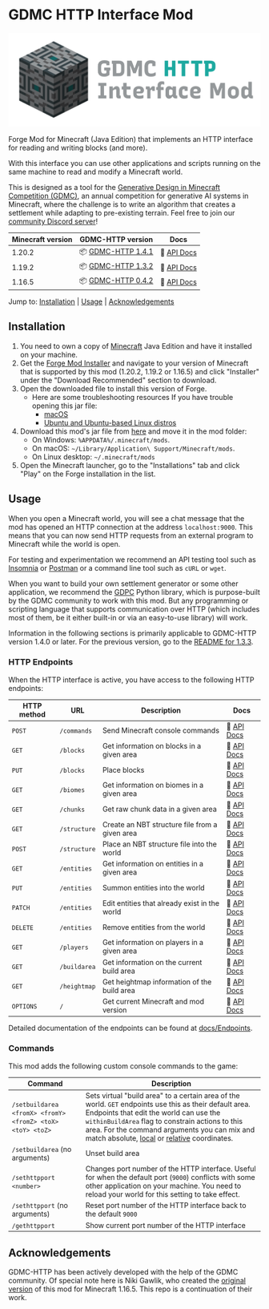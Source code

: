 # GDMC HTTP Interface Mod

![logo](./src/main/resources/logo.png)

Forge Mod for Minecraft (Java Edition) that implements an HTTP interface for reading and writing blocks (and more).

With this interface you can use other applications and scripts running on the same machine to read and modify a Minecraft world.

This is designed as a tool for the [Generative Design in Minecraft Competition (GDMC)](http://gendesignmc.engineering.nyu.edu/), an annual competition for generative AI systems in Minecraft, where the challenge is to write an algorithm that creates a settlement while adapting to pre-existing terrain. Feel free to join our [community Discord server](https://discord.gg/YwpPCRQWND)!

| Minecraft version | GDMC-HTTP version                                                                           | Docs                                                                                          |
|-------------------|---------------------------------------------------------------------------------------------|-----------------------------------------------------------------------------------------------|
| 1.20.2            | 📦 [GDMC-HTTP 1.4.1](https://github.com/Niels-NTG/gdmc_http_interface/releases/tag/v1.4.1)  | 📒 [API Docs](https://github.com/Niels-NTG/gdmc_http_interface/tree/v1.4.1/docs/Endpoints.md) |
| 1.19.2            | 📦 [GDMC-HTTP 1.3.2](https://github.com/Niels-NTG/gdmc_http_interface/releases/tag/v1.3.2)  | 📒 [API Docs](https://github.com/Niels-NTG/gdmc_http_interface/tree/v1.3.2/docs/Endpoints.md) |
| 1.16.5            | 📦 [GDMC-HTTP 0.4.2](https://github.com/nikigawlik/gdmc_http_interface/releases/tag/v0.4.2) | 📒 [API Docs](https://github.com/nikigawlik/gdmc_http_interface/wiki)                         |

Jump to: [Installation](#Installation) | [Usage](#Usage) | [Acknowledgements](#Acknowledgements)

## Installation

1. You need to own a copy of [Minecraft](https://www.minecraft.net/) Java Edition and have it installed on your machine.
2. Get the [Forge Mod Installer](https://files.minecraftforge.net/net/minecraftforge/forge/) and navigate to your version of Minecraft that is supported by this mod (1.20.2, 1.19.2 or 1.16.5) and click "Installer" under the "Download Recommended" section to download.
3. Open the downloaded file to install this version of Forge.
    - Here are some troubleshooting resources If you have trouble opening this jar file:
        - [macOS](https://discussions.apple.com/thread/252960079)
        - [Ubuntu and Ubuntu-based Linux distros](https://itsfoss.com/run-jar-file-ubuntu-linux/)
4. Download this mod's jar file from [here](https://github.com/Niels-NTG/gdmc_http_interface/releases/latest) and move it in the mod folder:
    - On Windows: `%APPDATA%/.minecraft/mods`.
    - On macOS: `~/Library/Application\ Support/Minecraft/mods`.
    - On Linux desktop: `~/.minecraft/mods`
5. Open the Minecraft launcher, go to the "Installations" tab and click "Play" on the Forge installation in the list.

## Usage

When you open a Minecraft world, you will see a chat message that the mod has opened an HTTP connection at the address `localhost:9000`. This means that you can now send HTTP requests from an external program to Minecraft while the world is open.

For testing and experimentation we recommend an API testing tool such as [Insomnia](https://insomnia.rest/) or [Postman](https://www.postman.com/) or a command line tool such as `cURL` or `wget`.

When you want to build your own settlement generator or some other application, we recommend the [GDPC](https://github.com/avdstaaij/gdpc) Python library, which is purpose-built by the GDMC community to work with this mod. But any programming or scripting language that supports communication over HTTP (which includes most of them, be it either built-in or via an easy-to-use library) will work.

Information in the following sections is primarily applicable to GDMC-HTTP version 1.4.0 or later. For the previous version, go to the [README for 1.3.3](https://github.com/Niels-NTG/gdmc_http_interface/blob/v1.3.3/README.md#Usage).

### HTTP Endpoints

When the HTTP interface is active, you have access to the following HTTP endpoints:

| HTTP method | URL          | Description                                    | Docs                                                                                                                                   |
|-------------|--------------|------------------------------------------------|----------------------------------------------------------------------------------------------------------------------------------------|
| `POST`      | `/commands`  | Send Minecraft console commands                | 📒 [API Docs](https://github.com/Niels-NTG/gdmc_http_interface/blob/v1.4.1/docs/Endpoints.md#Send-Commands-POST-commands)              |
| `GET`       | `/blocks`    | Get information on blocks in a given area      | 📒 [API Docs](https://github.com/Niels-NTG/gdmc_http_interface/blob/v1.4.1/docs/Endpoints.md#Read-blocks-GET-blocks)                   |
| `PUT`       | `/blocks`    | Place blocks                                   | 📒 [API Docs](https://github.com/Niels-NTG/gdmc_http_interface/blob/v1.4.1/docs/Endpoints.md#Place-blocks-PUT-blocks)                  |
| `GET`       | `/biomes`    | Get information on biomes in a given area      | 📒 [API Docs](https://github.com/Niels-NTG/gdmc_http_interface/blob/v1.4.1/docs/Endpoints.md#Read-biomes-GET-biomes)                   |
| `GET`       | `/chunks`    | Get raw chunk data in a given area             | 📒 [API Docs](https://github.com/Niels-NTG/gdmc_http_interface/blob/v1.4.1/docs/Endpoints.md#Read-chunk-data-get-chunks)               |
| `GET`       | `/structure` | Create an NBT structure file from a given area | 📒 [API Docs](https://github.com/Niels-NTG/gdmc_http_interface/blob/v1.4.1/docs/Endpoints.md#Create-NBT-structure-file-get-structure)  |
| `POST`      | `/structure` | Place an NBT structure file into the world     | 📒 [API Docs](https://github.com/Niels-NTG/gdmc_http_interface/blob/v1.4.1/docs/Endpoints.md#Place-NBT-structure-file-POST-structure)  |
| `GET`       | `/entities`  | Get information on entities in a given area    | 📒 [API Docs](https://github.com/Niels-NTG/gdmc_http_interface/blob/v1.4.1/docs/Endpoints.md#Read-entities-GET-entities)               |
| `PUT`       | `/entities`  | Summon entities into the world                 | 📒 [API Docs](https://github.com/Niels-NTG/gdmc_http_interface/blob/v1.4.1/docs/Endpoints.md#Create-entities-PUT-entities)             |
| `PATCH`     | `/entities`  | Edit entities that already exist in the world  | 📒 [API Docs](https://github.com/Niels-NTG/gdmc_http_interface/blob/v1.4.1/docs/Endpoints.md#Edit-entities-PATCH-entities)             |
| `DELETE`    | `/entities`  | Remove entities from the world                 | 📒 [API Docs](https://github.com/Niels-NTG/gdmc_http_interface/blob/v1.4.1/docs/Endpoints.md#Remove-entities-DELETE-entities)          |
| `GET`       | `/players`   | Get information on players in a given area     | 📒 [API Docs](https://github.com/Niels-NTG/gdmc_http_interface/blob/v1.4.1/docs/Endpoints.md#Read-players-GET-players)                 |
| `GET`       | `/buildarea` | Get information on the current build area      | 📒 [API Docs](https://github.com/Niels-NTG/gdmc_http_interface/blob/v1.4.1/docs/Endpoints.md#Get-build-area-GET-buildarea)             |
| `GET`       | `/heightmap` | Get heightmap information of the build area    | 📒 [API Docs](https://github.com/Niels-NTG/gdmc_http_interface/blob/v1.4.1/docs/Endpoints.md#Get-heightmap-GET-heightmap)              |
| `OPTIONS`   | `/`          | Get current Minecraft and mod version          | 📒 [API Docs](https://github.com/Niels-NTG/gdmc_http_interface/blob/v1.4.1/docs/Endpoints.md#Read-HTTP-interface-information-OPTIONS-) |

Detailed documentation of the endpoints can be found at [docs/Endpoints](./docs/Endpoints.md).

### Commands

This mod adds the following custom console commands to the game:

| Command                                                   | Description                                                                                                                                                                                                                                                                                                                                                                                                                         |
|-----------------------------------------------------------|-------------------------------------------------------------------------------------------------------------------------------------------------------------------------------------------------------------------------------------------------------------------------------------------------------------------------------------------------------------------------------------------------------------------------------------|
| `/setbuildarea <fromX> <fromY> <fromZ> <toX> <toY> <toZ>` | Sets virtual "build area" to a certain area of the world. `GET` endpoints use this as their default area. Endpoints that edit the world can use the `withinBuildArea` flag to constrain actions to this area. For the command arguments you can mix and match absolute, [local](https://minecraft.wiki/w/Coordinates#Local_coordinates) or [relative](https://minecraft.wiki/w/Coordinates#Relative_world_coordinates) coordinates. |
| `/setbuildarea` (no arguments)                            | Unset build area                                                                                                                                                                                                                                                                                                                                                                                                                    |
| `/sethttpport <number>`                                   | Changes port number of the HTTP interface. Useful for when the default port (`9000`) conflicts with some other application on your machine. You need to reload your world for this setting to take effect.                                                                                                                                                                                                                          |
| `/sethttpport` (no arguments)                             | Reset port number of the HTTP interface back to the default `9000`                                                                                                                                                                                                                                                                                                                                                                  |
| `/gethttpport`                                            | Show current port number of the HTTP interface                                                                                                                                                                                                                                                                                                                                                                                      |


## Acknowledgements

GDMC-HTTP has been actively developed with the help of the GDMC community. Of special note here is Niki Gawlik, who created the [original version](https://github.com/nilsgawlik/gdmc_http_interface) of this mod for Minecraft 1.16.5. This repo is a continuation of their work.
